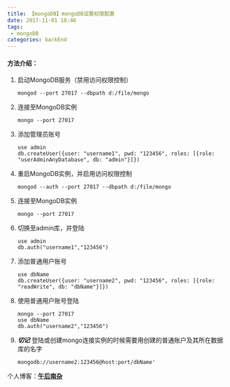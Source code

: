 ```yaml
---
title: 【mongoDB】mongoDB设置权限配置  
date: 2017-11-01 18:46
tags:
 - mongoDB    
categories: backEnd
---
```


#### 方法介绍：
1. 启动MongoDB服务（禁用访问权限控制）

       mongod --port 27017 --dbpath d:/file/mongo
    
2. 连接至MongoDB实例

       mongo --port 27017

3. 添加管理员账号

       use admin
       db.createUser({user: "username1", pwd: "123456", roles: [{role: "userAdminAnyDatabase", db: "admin"}]})

4. 重启MongoDB实例，并启用访问权限控制

       mongod --auth --port 27017 --dbpath d:/file/mongo

5. 连接至MongoDB实例

       mongo --port 27017

6. 切换至admin库，并登陆

       use admin
       db.auth("username1","123456")

7. 添加普通用户账号

       use dbName
       db.createUser({user: "username2", pwd: "123456", roles: [{role: "readWrite", db: "dbName"}]})

8. 使用普通用户账号登陆

       mongo --port 27017
       use dbName
       db.auth("username2","123456")

9. **_切记_** 登陆或创建mongo连接实例的时候需要用创建的普通账户及其所在数据库的名字
    
       mongodb://username2:123456@host:port/dbName'


个人博客：[**午后南杂**](http://blog.recoluan.com) 